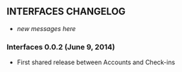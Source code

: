 INTERFACES CHANGELOG
--------------------

* _new messages here_

### Interfaces 0.0.2 (June 9, 2014)

* First shared release between Accounts and Check-ins
